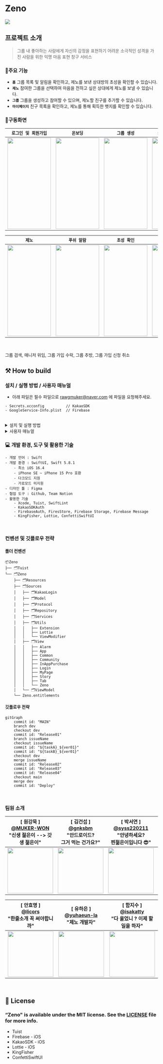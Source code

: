 # Zeno
<img src="https://github.com/isakatty/TIL/assets/133845468/eed9f568-8320-4790-adf0-6c62021b7c1c">

## 프로젝트 소개
> 그룹 내 좋아하는 사람에게 자신의 감정을 표현하기 어려운 소극적인 성격을 가진 사람을 위한 익명 마음 표현 창구 서비스


### 💫주요 기능
- **`홈`** 그룹 목록 및 알림을 확인하고, 제노를 보낸 상대방의 초성을 확인할 수 있습니다.
- **`제노`** 참여한 그룹을 선택하여 마음을 전하고 싶은 상대에게 제노를 보낼 수 있습니다.
- **`그룹`** 그룹을 생성하고 참여할 수 있으며, 제노할 친구를 추가할 수 있습니다.
- **`마이페이지`** 친구 목록을 확인하고, 제노를 통해 획득한 뱃지를 확인할 수 있습니다.

### 📱구동화면
|`로그인 및 회원가입`|`온보딩`|`그룹 생성`|`카카오톡 친구초대`|`그룹 검색`|
|-------|-------|-------|-------|-------|
|<img src="https://github.com/isakatty/TIL/assets/133845468/f650c352-fa68-458e-a24c-2203d9856eaa" width="143" height="300">|<img src="https://github.com/isakatty/TIL/assets/133845468/dfedbba1-78e2-481b-9b9d-8fa76aa8cc1a" width="143" height="300">|<img src="https://github.com/isakatty/TIL/assets/133845468/dcd1c2ce-8803-4968-b903-b320f22ed027" width="143" height="300">| <img src="https://github.com/isakatty/TIL/assets/133845468/f8e17f5d-242b-4100-a4d4-fcd12e02953b" width="143" height="300">|<img src="https://github.com/isakatty/TIL/assets/133845468/8b3e1680-d162-4d78-878f-9d98900f084b" width="143" height="300">|

|`제노`|`푸쉬 알람`|`초성 확인`|`인앱결제`|`마이페이지`|
|:----:|:----:|:-----:|:----:|:-----:|
|<img src="https://github.com/isakatty/TIL/assets/133845468/b46443a4-f34f-4f9a-a33a-8c452c6e88c3" width="143" height="300">|<img src="https://github.com/isakatty/TIL/assets/133845468/70101b9b-e8d3-4054-b6fe-9a49fa6c62bd" width="143" height="300">|<img src="https://github.com/isakatty/TIL/assets/133845468/a61380ff-7af8-468b-98f7-9b16b5cc6bb0" width="143" height="300">|<img src="https://github.com/isakatty/TIL/assets/133845468/ae1d7da9-5011-4d17-8c8e-cfe8b5c98de5" width="143" height="300">|<img src="https://github.com/isakatty/TIL/assets/133845468/1c213f86-12cc-40fe-ab57-1287fdd90c45" width="143" height="300">|

<br>

그룹 검색, 매니저 위임, 그룹 가입 수락, 그룹 추방, 그룹 가입 신청 취소

## ⚒️ How to build

### 설치 / 실행 방법 / 사용자 매뉴얼

* 아래 파일은 필수 파일으로 rawgmuker@naver.com 에 파일을 요청해주세요. 
```
- Secrets.xcconfig          // KakaoSDK
- GoogleService-Info.plist  // Firebase
```

<br>

<details>
<summary> 설치 및 실행 방법  </summary>
<div markdown="1">

    노션 링크 추후 공개

</div>
</details>

<details>
<summary> 사용자 매뉴얼  </summary>
<div markdown="1">

[ZENO_iOS_v1.0.pdf](https://github.com/APPSCHOOL3-iOS/final-zeno/files/13111810/ZENO_iOS_v1.0.pdf)

</div>
</details>



### 💻 개발 환경, 도구 및 활용한 기술
```
- 개발 언어 : Swift
- 개발 환경 : SwiftUI, Swift 5.8.1
    - 최소 iOS 16.4
    - iPhone SE ~ iPhone 15 Pro 호환
    - 다크모드 지원
    - 가로모드 미지원
- 디자인 툴 : Figma
- 협업 도구 : Github, Team Notion
- 활용한 기술
    - Xcode, Tuist, SwiftLint
    - KakaoSDKAuth
    - FirebaseAuth, FiresStore, Firebase Storage, Firebase Message
    - KingFisher, Lottie, ConfettiSwiftUI
```
<br>

### 컨벤션 및 깃플로우 전략
#### 폴더 컨벤션
```
📦Zeno
├── 🗂️Tuist
└── 🗂️Zeno
    ├── 🗂️Resources
    ├── 🗂️Sources
    │   ├── 🗂️KakaoLogin
    │   ├── 🗂️Model
    │   ├── 🗂️Protocol
    │   ├── 🗂️Repository
    │   ├── 🗂️Services
    │   ├── 🗂️Utils
    │   │   ├── Extension
    │   │   ├── Lottie
    │   │   └── ViewModifier
    │   ├── 🗂️View
    │   │   ├── Alarm
    │   │   ├── App
    │   │   ├── Common
    │   │   ├── Community
    │   │   ├── InAppPurchase
    │   │   ├── Login
    │   │   ├── MyPage
    │   │   ├── Story
    │   │   ├── Tab
    │   │   └── Zeno
    │   └── 🗂️ViewModel
    └── Zeno.entitlements
```


#### 깃플로우 전략
```mermaid
gitGraph
    commit id: "MAIN"
    branch dev
    checkout dev
    commit id: "Release01"
    branch issueName
    checkout issueName
    commit id: "${taskA}_${ver01}"
    commit id: "${taskB}_${ver01}"
    checkout dev
    merge issueName
    commit id: "Release02"
    commit id: "Release03"
    commit id: "Release04"
    checkout main
    merge dev
    commit id: "Deploy"
```

<br>

### 팀원 소개
<div align="center">

|[ 원강묵 ]<br/> [@MUKER-WON](https://github.com/MUKER-WON)<br/> "신생 젊은이 --> 갓생 젊은이" | [ 김건섭 ]<br/> [@gnksbm](https://github.com/gnksbm)<br/> "안드로이드?<br/> 그거 먹는 건가요?" | [ 박서연 ]<br/> [@syss220211](https://github.com/syss220211)<br/> "안녕하세요?<br/> 찐젊은이입니다 😎" | [ 신우진 ]<br/>[@swjtwin](https://github.com/swjtwin)<br/> "깡과 총이있어<br/> 강한 개발자 입니다."  |
| :----------------------------------------------------------: | :---------------------------------------------: | :------: | :-------------------------------------------------: |
|<img src = "https://github.com/isakatty/TIL/assets/133845468/dd5a38e0-2f11-4489-862d-2ddfe81d3666" width="150"> | <img src = "https://github.com/isakatty/TIL/assets/133845468/defeff23-b698-4144-809a-d00ebeade221" width="150"> | <img src = "https://github.com/isakatty/TIL/assets/133845468/09aa9369-9aed-4482-80cc-2892617c0ae1" width="150">  | <img src = "https://github.com/isakatty/TIL/assets/133845468/4cfd06c4-c5d8-459e-a450-983560dff988" width="150"> |


| [ 안효명 ]<br/>[@licors](https://github.com/licors)<br/> "한줄소개 꼭 써야합니까" |[ 유하은 ]<br/> [@yuhaeun-la](https://github.com/yuhaeun-la)<br/> "제노 개발자"  |  [ 함지수 ]<br/> [@isakatty](https://github.com/isakatty)<br/> "다 울었니 ? 이제 할 일을 하자" |
|:-----------------------------------------------------------: | :-----------------------------------------------------------: | :-----------------------------------------------------------: | 
|<img src = "https://github.com/isakatty/TIL/assets/133845468/11db57fa-60de-4235-8cf6-d552370cc770" width="150"> |<img src = "https://github.com/isakatty/TIL/assets/133845468/c69e30b9-be85-457c-a381-5129029fc878" width="150">  |<img src = "https://github.com/isakatty/TIL/assets/133845468/bb2f4bcd-df40-4ba4-96c4-bce8e2bcda76" width="150"> |

</div>
 

<br>

## 📄 License
### “Zeno" is available under the MIT license. See the [LICENSE](https://github.com/APPSCHOOL3-iOS/final-zeno/blob/main/LICENSE) file for more info.
- Tuist
- Firebase - iOS
- KakaoSDK - iOS
- Lottie - iOS
- KingFisher
- ConfettiSwiftUI

<br />